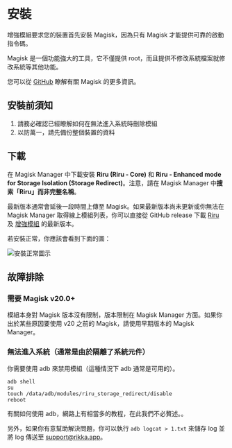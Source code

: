 # 安裝

增強模組要求您的裝置首先安裝 Magisk，因為只有 Magisk 才能提供可靠的啟動指令碼。

Magisk 是一個功能強大的工具，它不僅提供 root，而且提供不修改系統檔案就修改系統等其他功能。

您可以從 [GitHub](https://github.com/topjohnwu/Magisk) 瞭解有關 Magisk 的更多資訊。

## 安裝前須知

1. 請務必確認已經瞭解如何在無法進入系統時刪除模組
2. 以防萬一，請先備份整個裝置的資料

## 下載

在 Magisk Manager 中下載安裝 **Riru (Riru - Core)** 和 **Riru - Enhanced mode for Storage Isolation (Storage Redirect)**。注意，請在 Magisk Manager 中**搜索「Riru」而非完整名稱**。

最新版本通常會延後一段時間上傳至 Magisk。如果最新版本尚未更新或你無法在 Magisk Manager 取得線上模組列表，你可以直接從 GitHub release 下載 [Riru](https://github.com/RikkaApps/Riru/releases) 及 [增強模組](https://github.com/RikkaApps/StorageRedirect-assets/releases/tag/assets) 的最新版本。

若安裝正常，你應該會看到下面的圖：

<img :src="$withBase('/images/magisk_modules.png')" alt="安裝正常圖示">

## 故障排除

### 需要 Magisk v20.0+

模組本身對 Magisk 版本沒有限制，版本限制在 Magisk Manager 方面。如果你出於某些原因要使用 v20 之前的 Magisk，請使用早期版本的 Magisk Manager。

### 無法進入系統（通常是由於隔離了系統元件）

你需要使用 adb 來禁用模組（這種情況下 adb 通常是可用的）。

```
adb shell
su
touch /data/adb/modules/riru_storage_redirect/disable
reboot
```

有關如何使用 adb，網路上有相當多的教程，在此我們不必贅述。。

另外，如果你有意幫助解決問題，你可以執行 `adb logcat > 1.txt` 來儲存 log 並將 log 傳送至 [support@rikka.app](mailto://support@rikka.app)。